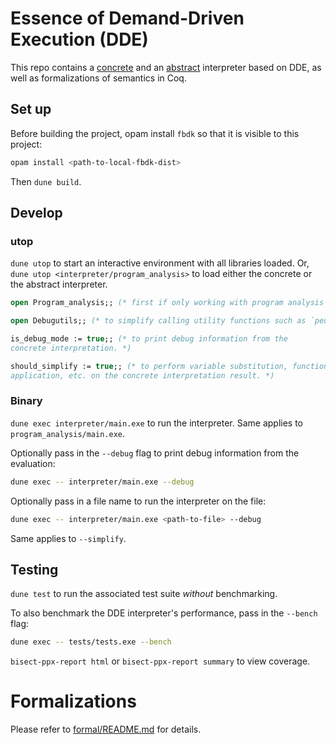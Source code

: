 # Essence of Demand-Driven Execution (DDE)

This repo contains a [concrete](./interpreter) and an
[abstract](./program_analysis) interpreter based on DDE, as well as
formalizations of semantics in Coq.

## Set up

Before building the project, opam install `fbdk` so that it is visible to this
project:

```sh
opam install <path-to-local-fbdk-dist>
```

Then `dune build`.

## Develop

### utop

`dune utop` to start an interactive environment with all libraries loaded.
Or, `dune utop <interpreter/program_analysis>` to load either the concrete or
the abstract interpreter.

```ocaml
open Program_analysis;; (* first if only working with program analysis *)

open Debugutils;; (* to simplify calling utility functions such as `peu` *)

is_debug_mode := true;; (* to print debug information from the
concrete interpretation. *)

should_simplify := true;; (* to perform variable substitution, function
application, etc. on the concrete interpretation result. *)
```

### Binary

`dune exec interpreter/main.exe` to run the interpreter. Same applies
to `program_analysis/main.exe`.

Optionally pass in the `--debug` flag to print debug information from the
evaluation:

```sh
dune exec -- interpreter/main.exe --debug
```

Optionally pass in a file name to run the interpreter on the file:

```sh
dune exec -- interpreter/main.exe <path-to-file> --debug
```

Same applies to `--simplify`.

## Testing

`dune test` to run the associated test suite *without* benchmarking.

To also benchmark the DDE interpreter's performance, pass in the `--bench` flag:

```sh
dune exec -- tests/tests.exe --bench
``` 

`bisect-ppx-report html` or `bisect-ppx-report summary` to view coverage.

# Formalizations

Please refer to [formal/README.md](./formal/README.md) for details.
